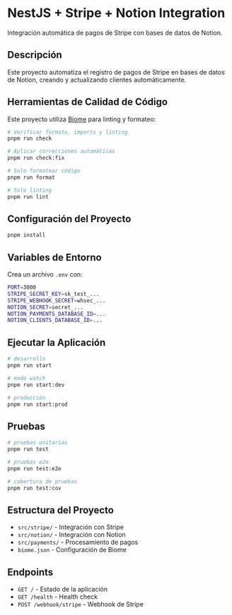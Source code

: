 # NestJS + Stripe + Notion Integration

Integración automática de pagos de Stripe con bases de datos de Notion.

## Descripción

Este proyecto automatiza el registro de pagos de Stripe en bases de datos de Notion, creando y actualizando clientes automáticamente.

## Herramientas de Calidad de Código

Este proyecto utiliza [Biome](https://biomejs.dev/) para linting y formateo:

```bash
# Verificar formato, imports y linting
pnpm run check

# Aplicar correcciones automáticas
pnpm run check:fix

# Solo formatear código
pnpm run format

# Solo linting
pnpm run lint
```

## Configuración del Proyecto

```bash
pnpm install
```

## Variables de Entorno

Crea un archivo `.env` con:

```bash
PORT=3000
STRIPE_SECRET_KEY=sk_test_...
STRIPE_WEBHOOK_SECRET=whsec_...
NOTION_SECRET=secret_...
NOTION_PAYMENTS_DATABASE_ID=...
NOTION_CLIENTS_DATABASE_ID=...
```

## Ejecutar la Aplicación

```bash
# desarrollo
pnpm run start

# modo watch
pnpm run start:dev

# producción
pnpm run start:prod
```

## Pruebas

```bash
# pruebas unitarias
pnpm run test

# pruebas e2e
pnpm run test:e2e

# cobertura de pruebas
pnpm run test:cov
```

## Estructura del Proyecto

- `src/stripe/` - Integración con Stripe
- `src/notion/` - Integración con Notion
- `src/payments/` - Procesamiento de pagos
- `biome.json` - Configuración de Biome

## Endpoints

- `GET /` - Estado de la aplicación
- `GET /health` - Health check
- `POST /webhook/stripe` - Webhook de Stripe 